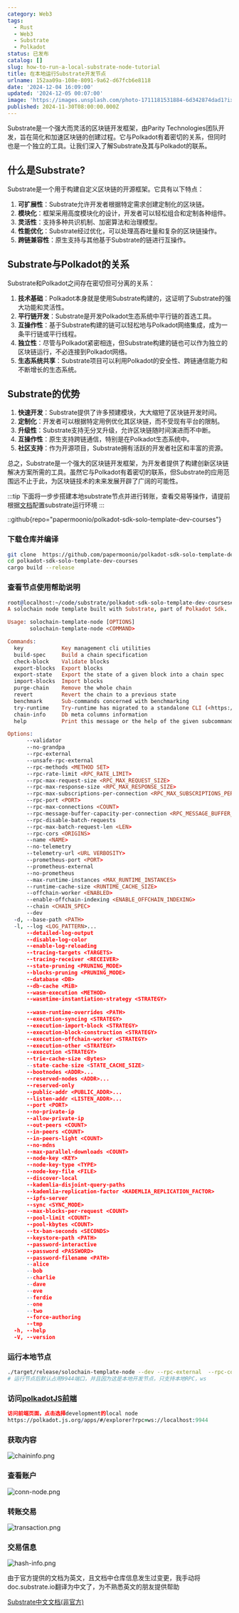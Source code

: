 ```yaml
---
category: Web3
tags:
  - Rust
  - Web3
  - Substrate
  - Polkadot
status: 已发布
catalog: []
slug: how-to-run-a-local-substrate-node-tutorial
title: 在本地运行Substrate开发节点
urlname: 152aa09a-108e-8091-9a62-d67fcb6e8118
date: '2024-12-04 16:09:00'
updated: '2024-12-05 00:07:00'
image: 'https://images.unsplash.com/photo-1711181531884-6d342874dad1?ixlib=rb-4.0.3&q=85&fm=jpg&crop=entropy&cs=srgb'
published: 2024-11-30T08:00:00.000Z
---
```


Substrate是一个强大而灵活的区块链开发框架，由Parity Technologies团队开发，旨在简化和加速区块链的创建过程。它与Polkadot有着密切的关系，但同时也是一个独立的工具。让我们深入了解Substrate及其与Polkadot的联系。


## 什么是Substrate?


Substrate是一个用于构建自定义区块链的开源框架。它具有以下特点：

1. **可扩展性**：Substrate允许开发者根据特定需求创建定制化的区块链。
2. **模块化**：框架采用高度模块化的设计，开发者可以轻松组合和定制各种组件。
3. **灵活性**：支持多种共识机制、加密算法和治理模型。
4. **性能优化**：Substrate经过优化，可以处理高吞吐量和复杂的区块链操作。
5. **跨链兼容性**：原生支持与其他基于Substrate的链进行互操作。

## Substrate与Polkadot的关系


Substrate和Polkadot之间存在密切但可分离的关系：

1. **技术基础**：Polkadot本身就是使用Substrate构建的，这证明了Substrate的强大功能和灵活性。
2. **平行链开发**：Substrate是开发Polkadot生态系统中平行链的首选工具。
3. **互操作性**：基于Substrate构建的链可以轻松地与Polkadot网络集成，成为一条平行链或平行线程。
4. **独立性**：尽管与Polkadot紧密相连，但Substrate构建的链也可以作为独立的区块链运行，不必连接到Polkadot网络。
5. **生态系统共享**：Substrate项目可以利用Polkadot的安全性、跨链通信能力和不断增长的生态系统。

## Substrate的优势

1. **快速开发**：Substrate提供了许多预建模块，大大缩短了区块链开发时间。
2. **定制化**：开发者可以根据特定用例优化其区块链，而不受现有平台的限制。
3. **升级性**：Substrate支持无分叉升级，允许区块链随时间演进而不中断。
4. **互操作性**：原生支持跨链通信，特别是在Polkadot生态系统中。
5. **社区支持**：作为开源项目，Substrate拥有活跃的开发者社区和丰富的资源。

总之，Substrate是一个强大的区块链开发框架，为开发者提供了构建创新区块链解决方案所需的工具。虽然它与Polkadot有着密切的联系，但Substrate的应用范围远不止于此，为区块链技术的未来发展开辟了广阔的可能性。


:::tip
下面将一步步搭建本地substrate节点并进行转账，查看交易等操作，请提前根据[文档](https://substrate-docs.pages.dev/en/install/macos/?mode=light)配置substrate运行环境
:::


::github{repo="papermoonio/polkadot-sdk-solo-template-dev-courses"}


### 下载仓库并编译


```bash
git clone  https://github.com/papermoonio/polkadot-sdk-solo-template-dev-courses 
cd polkadot-sdk-solo-template-dev-courses
cargo build --release
```


### 查看节点使用帮助说明


```prolog
root@localhost:~/code/substrate/polkadot-sdk-solo-template-dev-courses# ./target/release/solochain-template-node -h
A solochain node template built with Substrate, part of Polkadot Sdk.

Usage: solochain-template-node [OPTIONS]
       solochain-template-node <COMMAND>

Commands:
  key            Key management cli utilities
  build-spec     Build a chain specification
  check-block    Validate blocks
  export-blocks  Export blocks
  export-state   Export the state of a given block into a chain spec
  import-blocks  Import blocks
  purge-chain    Remove the whole chain
  revert         Revert the chain to a previous state
  benchmark      Sub-commands concerned with benchmarking
  try-runtime    Try-runtime has migrated to a standalone CLI (<https://github.com/paritytech/try-runtime-cli>). The subcommand exists as a stub and deprecation notice. It will be removed entirely some time after January 2024
  chain-info     Db meta columns information
  help           Print this message or the help of the given subcommand(s)

Options:
      --validator                                                                                Enable validator mode
      --no-grandpa                                                                               Disable GRANDPA
      --rpc-external                                                                             Listen to all RPC interfaces (default: local)
      --unsafe-rpc-external                                                                      Listen to all RPC interfaces
      --rpc-methods <METHOD SET>                                                                 RPC methods to expose. [default: auto] [possible values: auto, safe, unsafe]
      --rpc-rate-limit <RPC_RATE_LIMIT>                                                          RPC rate limiting (calls/minute) for each connection
      --rpc-max-request-size <RPC_MAX_REQUEST_SIZE>                                              Set the maximum RPC request payload size for both HTTP and WS in megabytes [default: 15]
      --rpc-max-response-size <RPC_MAX_RESPONSE_SIZE>                                            Set the maximum RPC response payload size for both HTTP and WS in megabytes [default: 15]
      --rpc-max-subscriptions-per-connection <RPC_MAX_SUBSCRIPTIONS_PER_CONNECTION>              Set the maximum concurrent subscriptions per connection [default: 1024]
      --rpc-port <PORT>                                                                          Specify JSON-RPC server TCP port
      --rpc-max-connections <COUNT>                                                              Maximum number of RPC server connections [default: 100]
      --rpc-message-buffer-capacity-per-connection <RPC_MESSAGE_BUFFER_CAPACITY_PER_CONNECTION>  The number of messages the RPC server is allowed to keep in memory [default: 64]
      --rpc-disable-batch-requests                                                               Disable RPC batch requests
      --rpc-max-batch-request-len <LEN>                                                          Limit the max length per RPC batch request
      --rpc-cors <ORIGINS>                                                                       Specify browser *origins* allowed to access the HTTP & WS RPC servers
      --name <NAME>                                                                              The human-readable name for this node
      --no-telemetry                                                                             Disable connecting to the Substrate telemetry server
      --telemetry-url <URL VERBOSITY>                                                            The URL of the telemetry server to connect to
      --prometheus-port <PORT>                                                                   Specify Prometheus exporter TCP Port
      --prometheus-external                                                                      Expose Prometheus exporter on all interfaces
      --no-prometheus                                                                            Do not expose a Prometheus exporter endpoint
      --max-runtime-instances <MAX_RUNTIME_INSTANCES>                                            The size of the instances cache for each runtime [max: 32] [default: 8]
      --runtime-cache-size <RUNTIME_CACHE_SIZE>                                                  Maximum number of different runtimes that can be cached [default: 2]
      --offchain-worker <ENABLED>                                                                Execute offchain workers on every block [default: when-authority] [possible values: always, never, when-authority]
      --enable-offchain-indexing <ENABLE_OFFCHAIN_INDEXING>                                      Enable offchain indexing API [default: false] [possible values: true, false]
      --chain <CHAIN_SPEC>                                                                       Specify the chain specification
      --dev                                                                                      Specify the development chain
  -d, --base-path <PATH>                                                                         Specify custom base path
  -l, --log <LOG_PATTERN>...                                                                     Sets a custom logging filter (syntax: `<target>=<level>`)
      --detailed-log-output                                                                      Enable detailed log output
      --disable-log-color                                                                        Disable log color output
      --enable-log-reloading                                                                     Enable feature to dynamically update and reload the log filter
      --tracing-targets <TARGETS>                                                                Sets a custom profiling filter
      --tracing-receiver <RECEIVER>                                                              Receiver to process tracing messages [default: log] [possible values: log]
      --state-pruning <PRUNING_MODE>                                                             Specify the state pruning mode
      --blocks-pruning <PRUNING_MODE>                                                            Specify the blocks pruning mode [default: archive-canonical]
      --database <DB>                                                                            Select database backend to use [possible values: rocksdb, paritydb, auto, paritydb-experimental]
      --db-cache <MiB>                                                                           Limit the memory the database cache can use
      --wasm-execution <METHOD>                                                                  Method for executing Wasm runtime code [default: compiled] [possible values: interpreted-i-know-what-i-do, compiled]
      --wasmtime-instantiation-strategy <STRATEGY>                                               The WASM instantiation method to use [default: pooling-copy-on-write] [possible values: pooling-copy-on-write, recreate-instance-copy-on-write, pooling,
                                                                                                 recreate-instance]
      --wasm-runtime-overrides <PATH>                                                            Specify the path where local WASM runtimes are stored
      --execution-syncing <STRATEGY>                                                             Runtime execution strategy for importing blocks during initial sync [possible values: native, wasm, both, native-else-wasm]
      --execution-import-block <STRATEGY>                                                        Runtime execution strategy for general block import (including locally authored blocks) [possible values: native, wasm, both, native-else-wasm]
      --execution-block-construction <STRATEGY>                                                  Runtime execution strategy for constructing blocks [possible values: native, wasm, both, native-else-wasm]
      --execution-offchain-worker <STRATEGY>                                                     Runtime execution strategy for offchain workers [possible values: native, wasm, both, native-else-wasm]
      --execution-other <STRATEGY>                                                               Runtime execution strategy when not syncing, importing or constructing blocks [possible values: native, wasm, both, native-else-wasm]
      --execution <STRATEGY>                                                                     The execution strategy that should be used by all execution contexts [possible values: native, wasm, both, native-else-wasm]
      --trie-cache-size <Bytes>                                                                  Specify the state cache size [default: 67108864]
      --state-cache-size <STATE_CACHE_SIZE>                                                      DEPRECATED: switch to `--trie-cache-size`
      --bootnodes <ADDR>...                                                                      Specify a list of bootnodes
      --reserved-nodes <ADDR>...                                                                 Specify a list of reserved node addresses
      --reserved-only                                                                            Whether to only synchronize the chain with reserved nodes
      --public-addr <PUBLIC_ADDR>...                                                             Public address that other nodes will use to connect to this node
      --listen-addr <LISTEN_ADDR>...                                                             Listen on this multiaddress
      --port <PORT>                                                                              Specify p2p protocol TCP port
      --no-private-ip                                                                            Always forbid connecting to private IPv4/IPv6 addresses
      --allow-private-ip                                                                         Always accept connecting to private IPv4/IPv6 addresses
      --out-peers <COUNT>                                                                        Number of outgoing connections we're trying to maintain [default: 8]
      --in-peers <COUNT>                                                                         Maximum number of inbound full nodes peers [default: 32]
      --in-peers-light <COUNT>                                                                   Maximum number of inbound light nodes peers [default: 100]
      --no-mdns                                                                                  Disable mDNS discovery (default: true)
      --max-parallel-downloads <COUNT>                                                           Maximum number of peers from which to ask for the same blocks in parallel [default: 5]
      --node-key <KEY>                                                                           Secret key to use for p2p networking
      --node-key-type <TYPE>                                                                     Crypto primitive to use for p2p networking [default: ed25519] [possible values: ed25519]
      --node-key-file <FILE>                                                                     File from which to read the node's secret key to use for p2p networking
      --discover-local                                                                           Enable peer discovery on local networks
      --kademlia-disjoint-query-paths                                                            Require iterative Kademlia DHT queries to use disjoint paths
      --kademlia-replication-factor <KADEMLIA_REPLICATION_FACTOR>                                Kademlia replication factor [default: 20]
      --ipfs-server                                                                              Join the IPFS network and serve transactions over bitswap protocol
      --sync <SYNC_MODE>                                                                         Blockchain syncing mode. [default: full] [possible values: full, fast, fast-unsafe, warp]
      --max-blocks-per-request <COUNT>                                                           Maximum number of blocks per request [default: 64]
      --pool-limit <COUNT>                                                                       Maximum number of transactions in the transaction pool [default: 8192]
      --pool-kbytes <COUNT>                                                                      Maximum number of kilobytes of all transactions stored in the pool [default: 20480]
      --tx-ban-seconds <SECONDS>                                                                 How long a transaction is banned for
      --keystore-path <PATH>                                                                     Specify custom keystore path
      --password-interactive                                                                     Use interactive shell for entering the password used by the keystore
      --password <PASSWORD>                                                                      Password used by the keystore
      --password-filename <PATH>                                                                 File that contains the password used by the keystore
      --alice                                                                                    Shortcut for `--name Alice --validator`
      --bob                                                                                      Shortcut for `--name Bob --validator`
      --charlie                                                                                  Shortcut for `--name Charlie --validator`
      --dave                                                                                     Shortcut for `--name Dave --validator`
      --eve                                                                                      Shortcut for `--name Eve --validator`
      --ferdie                                                                                   Shortcut for `--name Ferdie --validator`
      --one                                                                                      Shortcut for `--name One --validator`
      --two                                                                                      Shortcut for `--name Two --validator`
      --force-authoring                                                                          Enable authoring even when offline
      --tmp                                                                                      Run a temporary node
  -h, --help                                                                                     Print help (see more with '--help')
  -V, --version                                                                                  Print version
```


### 运行本地节点


```bash
./target/release/solochain-template-node --dev --rpc-external  --rpc-cors all
# 运行节点后默认占用9944端口，并且因为这是本地开发节点，只支持本地RPC，ws
```


### 访问[polkadotJS前端](https://polkadot.js.org/apps/#/explorer?rpc=ws://localhost:9944)


```prolog
访问前端页面，点击选择development的local node
https://polkadot.js.org/apps/#/explorer?rpc=ws://localhost:9944
```


### 获取内容


![chaininfo.png](https://prod-files-secure.s3.us-west-2.amazonaws.com/5d24fe63-e567-4804-86f9-9fdc62e13082/89be5adf-5619-4306-be75-45b425e3c446/chaininfo.png?X-Amz-Algorithm=AWS4-HMAC-SHA256&X-Amz-Content-Sha256=UNSIGNED-PAYLOAD&X-Amz-Credential=ASIAZI2LB466QB3DBHG4%2F20250201%2Fus-west-2%2Fs3%2Faws4_request&X-Amz-Date=20250201T053346Z&X-Amz-Expires=3600&X-Amz-Security-Token=IQoJb3JpZ2luX2VjEMb%2F%2F%2F%2F%2F%2F%2F%2F%2F%2FwEaCXVzLXdlc3QtMiJHMEUCIBmfB3rD%2BKJcai0WxZ3lvkXVd%2FBd%2FgfOjh523nxQezoNAiEA4A5yJpxKsjlTldWm8xBR1iIb2nALkNNtmL%2FEL7y0ihMqiAQIzv%2F%2F%2F%2F%2F%2F%2F%2F%2F%2FARAAGgw2Mzc0MjMxODM4MDUiDGUDgCTkdMke5vL6%2BSrcA8NS1RBtFho1ScreZ7y750t1l9AKZdznKzx89KwoyeUDPTr1w75wrbm4bdZDWLBo1VXHXI2D1lgGziFRCu8dUwYSe9CrPkPS108%2BFcEZSf3%2FLiPaxaWOffXssvh5BhaBImWv%2BEdvNXfOqps5M%2FcbTYKBKJ71uQ4KEILpy04znuL738TVMOzeIZ%2BRHJOLM93rJ9%2FrqIxqv05AaeOsbF3C6EpYRz1ArnZszKObww8EN%2FD0jdzQ9KY5SDwxqvmSJkWjAtA2JOjvpTfCTpJ865UTjt5hxooum7f8Eo%2Fu4MdSVKFtNkVSjZUm6vM1In2shAH%2ByrQrzONykrGZbxKm%2B7%2F7lITndg4soqCvqbsnftjupcLGGZwpB5UzkDa67lDDjMy%2Bro9ZI1U%2B0XO50wKji%2FLLC78rJNDqPg3JR3%2FlVjuoVkYMJ9GrkmfA7MoOgfuzMyoOg9k%2BZEdDBz%2Bw3iT2j%2BxCP30lrmVQHMIO7nNoj9itAUTAamV2PEzbaHAxGk5qq2328fbIwesI1Dl9M9a%2FX1vRt%2FkNq6CEJz9iQaT7kmntmqHOsPuKxAXwwfWsmtozfe2uSpSWURyglhSvOe3an%2Bb6GSUxjLh6uzw31nXyk9JCBaCiSnvkZo4mpP7B4VDnML3d9rwGOqUBO1v9OyYKtJqXjIFKvGMnHLtjE0AyZhkWaCZ69MOk6SlT1N4k48FRlGyBxlFZo%2FIyHMp3MM6h2HviMk4jY9lHS2QFDyYYEvzTLcEqKd9F7zGDIVnmyuHVIUYF3vmBQ1ikhGqk8p9ct2hj0dXK4APVShD3V9Xz2vscrN9ka9Srx%2BYhYq%2BujLZA129hJ2o6jHl1TgX5FBc9u9ytLHcCzk2aQ7cJgRtb&X-Amz-Signature=ed89e0eb9f1083fbb33b001848486166e6171cb8eaf526e2f989b66b0c70fcd6&X-Amz-SignedHeaders=host&x-id=GetObject)


### 查看账户


![conn-node.png](https://prod-files-secure.s3.us-west-2.amazonaws.com/5d24fe63-e567-4804-86f9-9fdc62e13082/05964f92-c6d8-42d1-b4a1-b3a852295683/conn-node.png?X-Amz-Algorithm=AWS4-HMAC-SHA256&X-Amz-Content-Sha256=UNSIGNED-PAYLOAD&X-Amz-Credential=ASIAZI2LB466QB3DBHG4%2F20250201%2Fus-west-2%2Fs3%2Faws4_request&X-Amz-Date=20250201T053346Z&X-Amz-Expires=3600&X-Amz-Security-Token=IQoJb3JpZ2luX2VjEMb%2F%2F%2F%2F%2F%2F%2F%2F%2F%2FwEaCXVzLXdlc3QtMiJHMEUCIBmfB3rD%2BKJcai0WxZ3lvkXVd%2FBd%2FgfOjh523nxQezoNAiEA4A5yJpxKsjlTldWm8xBR1iIb2nALkNNtmL%2FEL7y0ihMqiAQIzv%2F%2F%2F%2F%2F%2F%2F%2F%2F%2FARAAGgw2Mzc0MjMxODM4MDUiDGUDgCTkdMke5vL6%2BSrcA8NS1RBtFho1ScreZ7y750t1l9AKZdznKzx89KwoyeUDPTr1w75wrbm4bdZDWLBo1VXHXI2D1lgGziFRCu8dUwYSe9CrPkPS108%2BFcEZSf3%2FLiPaxaWOffXssvh5BhaBImWv%2BEdvNXfOqps5M%2FcbTYKBKJ71uQ4KEILpy04znuL738TVMOzeIZ%2BRHJOLM93rJ9%2FrqIxqv05AaeOsbF3C6EpYRz1ArnZszKObww8EN%2FD0jdzQ9KY5SDwxqvmSJkWjAtA2JOjvpTfCTpJ865UTjt5hxooum7f8Eo%2Fu4MdSVKFtNkVSjZUm6vM1In2shAH%2ByrQrzONykrGZbxKm%2B7%2F7lITndg4soqCvqbsnftjupcLGGZwpB5UzkDa67lDDjMy%2Bro9ZI1U%2B0XO50wKji%2FLLC78rJNDqPg3JR3%2FlVjuoVkYMJ9GrkmfA7MoOgfuzMyoOg9k%2BZEdDBz%2Bw3iT2j%2BxCP30lrmVQHMIO7nNoj9itAUTAamV2PEzbaHAxGk5qq2328fbIwesI1Dl9M9a%2FX1vRt%2FkNq6CEJz9iQaT7kmntmqHOsPuKxAXwwfWsmtozfe2uSpSWURyglhSvOe3an%2Bb6GSUxjLh6uzw31nXyk9JCBaCiSnvkZo4mpP7B4VDnML3d9rwGOqUBO1v9OyYKtJqXjIFKvGMnHLtjE0AyZhkWaCZ69MOk6SlT1N4k48FRlGyBxlFZo%2FIyHMp3MM6h2HviMk4jY9lHS2QFDyYYEvzTLcEqKd9F7zGDIVnmyuHVIUYF3vmBQ1ikhGqk8p9ct2hj0dXK4APVShD3V9Xz2vscrN9ka9Srx%2BYhYq%2BujLZA129hJ2o6jHl1TgX5FBc9u9ytLHcCzk2aQ7cJgRtb&X-Amz-Signature=530f748048d8b8cf14c813eed7f22ee4a39d64cf89600ebfe03cb996bba2d14f&X-Amz-SignedHeaders=host&x-id=GetObject)


### 转账交易


![transaction.png](https://prod-files-secure.s3.us-west-2.amazonaws.com/5d24fe63-e567-4804-86f9-9fdc62e13082/65593d3b-9b56-4fbe-a383-1447c903127f/transaction.png?X-Amz-Algorithm=AWS4-HMAC-SHA256&X-Amz-Content-Sha256=UNSIGNED-PAYLOAD&X-Amz-Credential=ASIAZI2LB466QB3DBHG4%2F20250201%2Fus-west-2%2Fs3%2Faws4_request&X-Amz-Date=20250201T053346Z&X-Amz-Expires=3600&X-Amz-Security-Token=IQoJb3JpZ2luX2VjEMb%2F%2F%2F%2F%2F%2F%2F%2F%2F%2FwEaCXVzLXdlc3QtMiJHMEUCIBmfB3rD%2BKJcai0WxZ3lvkXVd%2FBd%2FgfOjh523nxQezoNAiEA4A5yJpxKsjlTldWm8xBR1iIb2nALkNNtmL%2FEL7y0ihMqiAQIzv%2F%2F%2F%2F%2F%2F%2F%2F%2F%2FARAAGgw2Mzc0MjMxODM4MDUiDGUDgCTkdMke5vL6%2BSrcA8NS1RBtFho1ScreZ7y750t1l9AKZdznKzx89KwoyeUDPTr1w75wrbm4bdZDWLBo1VXHXI2D1lgGziFRCu8dUwYSe9CrPkPS108%2BFcEZSf3%2FLiPaxaWOffXssvh5BhaBImWv%2BEdvNXfOqps5M%2FcbTYKBKJ71uQ4KEILpy04znuL738TVMOzeIZ%2BRHJOLM93rJ9%2FrqIxqv05AaeOsbF3C6EpYRz1ArnZszKObww8EN%2FD0jdzQ9KY5SDwxqvmSJkWjAtA2JOjvpTfCTpJ865UTjt5hxooum7f8Eo%2Fu4MdSVKFtNkVSjZUm6vM1In2shAH%2ByrQrzONykrGZbxKm%2B7%2F7lITndg4soqCvqbsnftjupcLGGZwpB5UzkDa67lDDjMy%2Bro9ZI1U%2B0XO50wKji%2FLLC78rJNDqPg3JR3%2FlVjuoVkYMJ9GrkmfA7MoOgfuzMyoOg9k%2BZEdDBz%2Bw3iT2j%2BxCP30lrmVQHMIO7nNoj9itAUTAamV2PEzbaHAxGk5qq2328fbIwesI1Dl9M9a%2FX1vRt%2FkNq6CEJz9iQaT7kmntmqHOsPuKxAXwwfWsmtozfe2uSpSWURyglhSvOe3an%2Bb6GSUxjLh6uzw31nXyk9JCBaCiSnvkZo4mpP7B4VDnML3d9rwGOqUBO1v9OyYKtJqXjIFKvGMnHLtjE0AyZhkWaCZ69MOk6SlT1N4k48FRlGyBxlFZo%2FIyHMp3MM6h2HviMk4jY9lHS2QFDyYYEvzTLcEqKd9F7zGDIVnmyuHVIUYF3vmBQ1ikhGqk8p9ct2hj0dXK4APVShD3V9Xz2vscrN9ka9Srx%2BYhYq%2BujLZA129hJ2o6jHl1TgX5FBc9u9ytLHcCzk2aQ7cJgRtb&X-Amz-Signature=53c39e9a8133299eaed3ecc7ac0f02c1555f4c6a1d74aa736397562510d26c35&X-Amz-SignedHeaders=host&x-id=GetObject)


### 交易信息


![hash-info.png](https://prod-files-secure.s3.us-west-2.amazonaws.com/5d24fe63-e567-4804-86f9-9fdc62e13082/7b9b0ba8-edf2-4998-9e9d-9cde7a64aa23/hash-info.png?X-Amz-Algorithm=AWS4-HMAC-SHA256&X-Amz-Content-Sha256=UNSIGNED-PAYLOAD&X-Amz-Credential=ASIAZI2LB466QB3DBHG4%2F20250201%2Fus-west-2%2Fs3%2Faws4_request&X-Amz-Date=20250201T053346Z&X-Amz-Expires=3600&X-Amz-Security-Token=IQoJb3JpZ2luX2VjEMb%2F%2F%2F%2F%2F%2F%2F%2F%2F%2FwEaCXVzLXdlc3QtMiJHMEUCIBmfB3rD%2BKJcai0WxZ3lvkXVd%2FBd%2FgfOjh523nxQezoNAiEA4A5yJpxKsjlTldWm8xBR1iIb2nALkNNtmL%2FEL7y0ihMqiAQIzv%2F%2F%2F%2F%2F%2F%2F%2F%2F%2FARAAGgw2Mzc0MjMxODM4MDUiDGUDgCTkdMke5vL6%2BSrcA8NS1RBtFho1ScreZ7y750t1l9AKZdznKzx89KwoyeUDPTr1w75wrbm4bdZDWLBo1VXHXI2D1lgGziFRCu8dUwYSe9CrPkPS108%2BFcEZSf3%2FLiPaxaWOffXssvh5BhaBImWv%2BEdvNXfOqps5M%2FcbTYKBKJ71uQ4KEILpy04znuL738TVMOzeIZ%2BRHJOLM93rJ9%2FrqIxqv05AaeOsbF3C6EpYRz1ArnZszKObww8EN%2FD0jdzQ9KY5SDwxqvmSJkWjAtA2JOjvpTfCTpJ865UTjt5hxooum7f8Eo%2Fu4MdSVKFtNkVSjZUm6vM1In2shAH%2ByrQrzONykrGZbxKm%2B7%2F7lITndg4soqCvqbsnftjupcLGGZwpB5UzkDa67lDDjMy%2Bro9ZI1U%2B0XO50wKji%2FLLC78rJNDqPg3JR3%2FlVjuoVkYMJ9GrkmfA7MoOgfuzMyoOg9k%2BZEdDBz%2Bw3iT2j%2BxCP30lrmVQHMIO7nNoj9itAUTAamV2PEzbaHAxGk5qq2328fbIwesI1Dl9M9a%2FX1vRt%2FkNq6CEJz9iQaT7kmntmqHOsPuKxAXwwfWsmtozfe2uSpSWURyglhSvOe3an%2Bb6GSUxjLh6uzw31nXyk9JCBaCiSnvkZo4mpP7B4VDnML3d9rwGOqUBO1v9OyYKtJqXjIFKvGMnHLtjE0AyZhkWaCZ69MOk6SlT1N4k48FRlGyBxlFZo%2FIyHMp3MM6h2HviMk4jY9lHS2QFDyYYEvzTLcEqKd9F7zGDIVnmyuHVIUYF3vmBQ1ikhGqk8p9ct2hj0dXK4APVShD3V9Xz2vscrN9ka9Srx%2BYhYq%2BujLZA129hJ2o6jHl1TgX5FBc9u9ytLHcCzk2aQ7cJgRtb&X-Amz-Signature=f851e009f5e711d23a50d6ffc9a30ec659eb1c1f49664212fc606303a427b299&X-Amz-SignedHeaders=host&x-id=GetObject)


由于官方提供的文档为英文，且文档中仓库信息发生过变更，我手动将doc.substrate.io翻译为中文了，为不熟悉英文的朋友提供帮助


[ Substrate中文文档(非官方)](https://substrate-docs.pages.dev/en/tutorials/build-a-blockchain/?mode=light)

